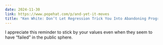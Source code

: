 ```yaml
---
date: 2024-11-30
link: https://www.popehat.com/p/and-yet-it-moves
title: "Ken White: Don’t Let Regression Trick You Into Abandoning Progress"
---
```


I appreciate this reminder to stick by your values even when they seem to have “failed” in the public sphere.
